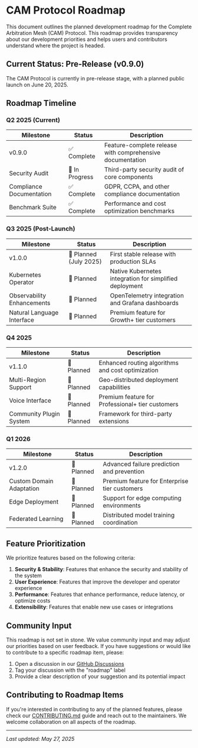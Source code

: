 # CAM Protocol Roadmap

This document outlines the planned development roadmap for the Complete Arbitration Mesh (CAM) Protocol. This roadmap provides transparency about our development priorities and helps users and contributors understand where the project is headed.

## Current Status: Pre-Release (v0.9.0)

The CAM Protocol is currently in pre-release stage, with a planned public launch on June 20, 2025.

## Roadmap Timeline

### Q2 2025 (Current)

| Milestone | Status | Description |
|-----------|--------|-------------|
| v0.9.0 | ✅ Complete | Feature-complete release with comprehensive documentation |
| Security Audit | 🔄 In Progress | Third-party security audit of core components |
| Compliance Documentation | ✅ Complete | GDPR, CCPA, and other compliance documentation |
| Benchmark Suite | ✅ Complete | Performance and cost optimization benchmarks |

### Q3 2025 (Post-Launch)

| Milestone | Status | Description |
|-----------|--------|-------------|
| v1.0.0 | 📅 Planned (July 2025) | First stable release with production SLAs |
| Kubernetes Operator | 📅 Planned | Native Kubernetes integration for simplified deployment |
| Observability Enhancements | 📅 Planned | OpenTelemetry integration and Grafana dashboards |
| Natural Language Interface | 📅 Planned | Premium feature for Growth+ tier customers |

### Q4 2025

| Milestone | Status | Description |
|-----------|--------|-------------|
| v1.1.0 | 📅 Planned | Enhanced routing algorithms and cost optimization |
| Multi-Region Support | 📅 Planned | Geo-distributed deployment capabilities |
| Voice Interface | 📅 Planned | Premium feature for Professional+ tier customers |
| Community Plugin System | 📅 Planned | Framework for third-party extensions |

### Q1 2026

| Milestone | Status | Description |
|-----------|--------|-------------|
| v1.2.0 | 📅 Planned | Advanced failure prediction and prevention |
| Custom Domain Adaptation | 📅 Planned | Premium feature for Enterprise tier customers |
| Edge Deployment | 📅 Planned | Support for edge computing environments |
| Federated Learning | 📅 Planned | Distributed model training coordination |

## Feature Prioritization

We prioritize features based on the following criteria:

1. **Security & Stability**: Features that enhance the security and stability of the system
2. **User Experience**: Features that improve the developer and operator experience
3. **Performance**: Features that enhance performance, reduce latency, or optimize costs
4. **Extensibility**: Features that enable new use cases or integrations

## Community Input

This roadmap is not set in stone. We value community input and may adjust our priorities based on user feedback. If you have suggestions or would like to contribute to a specific roadmap item, please:

1. Open a discussion in our [GitHub Discussions](https://github.com/Complete-Arbitration-Mesh/CAM-PROTOCOL/discussions)
2. Tag your discussion with the "roadmap" label
3. Provide a clear description of your suggestion and its potential impact

## Contributing to Roadmap Items

If you're interested in contributing to any of the planned features, please check our [CONTRIBUTING.md](CONTRIBUTING.md) guide and reach out to the maintainers. We welcome collaboration on all aspects of the roadmap.

---

*Last updated: May 27, 2025*
